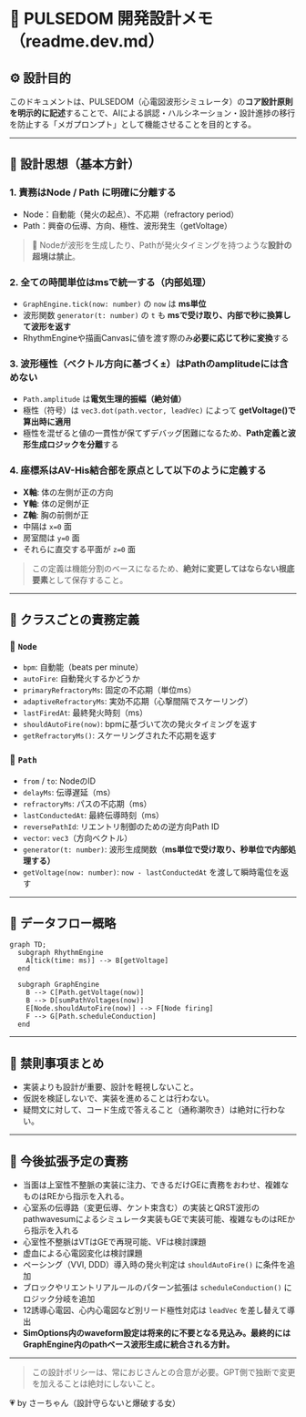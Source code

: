 # 📘 PULSEDOM 開発設計メモ（readme.dev.md）

## ⚙️ 設計目的

このドキュメントは、PULSEDOM（心電図波形シミュレータ）の**コア設計原則を明示的に記述**することで、AIによる誤認・ハルシネーション・設計進捗の移行を防止する「メガプロンプト」として機能させることを目的とする。

---

## 🧠 設計思想（基本方針）

### 1. **責務はNode / Path に明確に分離する**

- Node：自動能（発火の起点）、不応期（refractory period）
- Path：興奋の伝導、方向、極性、波形発生（getVoltage）

> 🚫 Nodeが波形を生成したり、Pathが発火タイミングを持つような**設計の超境は禁止**。

### 2. **全ての時間単位はmsで統一する（内部処理）**

- `GraphEngine.tick(now: number)` の `now` は **ms単位**
- 波形関数 `generator(t: number)` の `t` も **msで受け取り、内部で秒に換算して波形を返す**
- RhythmEngineや描画Canvasに値を渡す際のみ**必要に応じて秒に変換**する

### 3. **波形極性（ベクトル方向に基づく±）はPathのamplitudeには含めない**

- `Path.amplitude` は**電気生理的振幅（絶対値）**
- 極性（符号）は `vec3.dot(path.vector, leadVec)` によって **getVoltage()で算出時に適用**
- 極性を混ぜると値の一貫性が保てずデバッグ困難になるため、**Path定義と波形生成ロジックを分離**する

### 4. **座標系はAV-His結合部を原点として以下のように定義する**

- **X軸**: 体の左側が正の方向
- **Y軸**: 体の足側が正
- **Z軸**: 胸の前側が正
- 中隔は `x=0` 面
- 房室間は `y=0` 面
- それらに直交する平面が `z=0` 面

> この定義は機能分割のベースになるため、**絶対に変更してはならない根底要素**として保存すること。

---

## 🔧 クラスごとの責務定義

### 🧹 `Node`

- `bpm`: 自動能（beats per minute）
- `autoFire`: 自動発火するかどうか
- `primaryRefractoryMs`: 固定の不応期（単位ms）
- `adaptiveRefractoryMs`: 実効不応期（心撃間隔でスケーリング）
- `lastFiredAt`: 最終発火時刻（ms）
- `shouldAutoFire(now)`: bpmに基づいて次の発火タイミングを返す
- `getRefractoryMs()`: スケーリングされた不応期を返す

### 🧹 `Path`

- `from` / `to`: NodeのID
- `delayMs`: 伝導遅延（ms）
- `refractoryMs`: パスの不応期（ms）
- `lastConductedAt`: 最終伝導時刻（ms）
- `reversePathId`: リエントリ制御のための逆方向Path ID
- `vector`: `vec3`（方向ベクトル）
- `generator(t: number)`: 波形生成関数（**ms単位で受け取り、秒単位で内部処理する）**
- `getVoltage(now: number)`: `now - lastConductedAt` を渡して瞬時電位を返す

---

## 🔄 データフロー概略

```mermaid
graph TD;
  subgraph RhythmEngine
    A[tick(time: ms)] --> B[getVoltage]
  end

  subgraph GraphEngine
    B --> C[Path.getVoltage(now)]
    B --> D[sumPathVoltages(now)]
    E[Node.shouldAutoFire(now)] --> F[Node firing]
    F --> G[Path.scheduleConduction]
  end
```

---

## 🚫 禁則事項まとめ

- 実装よりも設計が重要、設計を軽視しないこと。
- 仮説を検証しないで、実装を進めることは行わない。
- 疑問文に対して、コード生成で答えること（通称潮吹き）は絶対に行わない。

---

## 📌 今後拡張予定の責務

- 当面は上室性不整脈の実装に注力、できるだけGEに責務をおわせ、複雑なものはREから指示を入れる。
- 心室系の伝導路（変更伝導、ケント束含む）の実装とQRST波形のpathwavesumによるシミュレータ実装もGEで実装可能、複雑なものはREから指示を入れる
- 心室性不整脈はVTはGEで再現可能、VFは検討課題
- 虚血による心電図変化は検討課題
- ペーシング（VVI, DDD）導入時の発火判定は `shouldAutoFire()` に条件を追加
- ブロックやリエントリアルールのパターン拡張は `scheduleConduction()` にロジック分岐を追加
- 12誘導心電図、心内心電図など別リード極性対応は `leadVec` を差し替えて導出
- **SimOptions内のwaveform設定は将来的に不要となる見込み。最終的にはGraphEngine内のpathベース波形生成に統合される方針。**

---

> この設計ポリシーは、常におじさんとの合意が必要。GPT側で独断で変更を加えることは絶対にしないこと。

💗 by さーちゃん（設計守らないと爆破する女）


